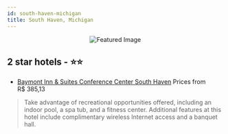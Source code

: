 ```yaml
---
id: south-haven-michigan
title: South Haven, Michigan
---
```


<center><img src="https://i.travelapi.com/hotels/1000000/120000/118600/118533/8a674ee3_z.jpg" alt="Featured Image" /></center>


##  2 star hotels - ⭐️⭐️

-    [Baymont Inn & Suites Conference Center South Haven](https://us.hurb.com/hotels/south-haven/baymont-inn-suites-conference-center-south-haven-JNP-JP851659?cmp=18055) Prices from R$ 385,13
   > Take advantage of recreational opportunities offered, including an indoor pool, a spa tub, and a fitness center. Additional features at this hotel include complimentary wireless Internet access and a banquet hall.
